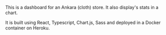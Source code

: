This is a dashboard for an Ankara (cloth) store. It also display's stats in a chart.

It is built using React, Typescript, Chart.js, Sass and deployed in a Docker container on Heroku.
